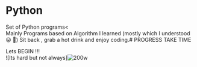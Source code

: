 # Python
Set of Python programs&lt; <br>
Mainly Programs based on Algorithm I learned (mostly which I understood 😜 😬) Sit back , grab a hot drink and enjoy coding.# PROGRESS TAKE TIME

Lets BEGIN !!! <br>
![Its hard but not always]![200w](https://user-images.githubusercontent.com/53579216/137626667-ae998a31-fba5-4de1-bbc1-4f597e1940cc.gif)


